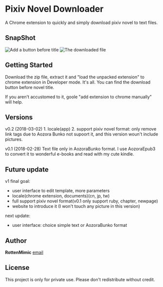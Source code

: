 # Pixiv Novel Downloader

A Chrome extension to quickly and simply download pixiv novel to text files.

## SnapShot

![Add a button before title](https://drive.google.com/uc?id=14-RGwEZWNares6Gm8jaCTasBSRouAqAQ "add a button before title")
![The downloaded file](https://drive.google.com/uc?id=1fvbm2a1c_AC6iPaFUxNlXNoZr58utK_I "the downloaded file")

## Getting Started

Download the zip file, extract it and "load the unpacked extension" to chrome extension in Developer mode.
It's all. You can find the download button before novel title.

If you aren't accustomed to it, goole "add extension to chrome manually" will help.

## Versions

v0.2 (2018-03-02) 
	1. locale(app)
	2. support pixiv novel format: only remove link tags due to Aozora Bunko not supoort it, and this version woun't include pictures.
		
v0.1 (2018-02-28)
	Text file only in AozoraBunko format. I use AozoraEpub3 to convert it to wonderful e-books and read with my cute kindle.

## Future update

v1 final goal:
* user interface to edit template, more parameters
* locale(chrome extension, documents)(cn, jp, tw)
* full support pixiv novel format(v0.1 only support ruby, chapter, newpage)
* website to introduce it
(I won't touch any picture in this version)

next update:
* user interface: choice simple text or AozoraBunko format

## Author

**RottenMimic** [email](mailto:marvel.bunny@gmail.com)

## License

This project is only for private use.
Please don't redistribute without credit.